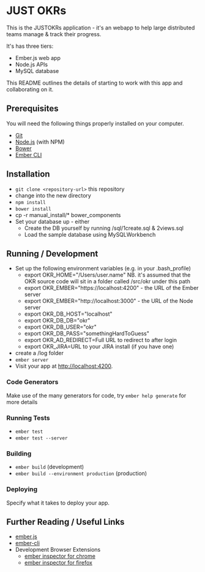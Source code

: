 # JUST OKRs

This is the JUSTOKRs application - it's an webapp to help large distributed teams manage & track their progress.  

It's has three tiers:
* Ember.js web app
* Node.js APIs
* MySQL database

This README outlines the details of starting to work with this app and collaborating on it.

## Prerequisites

You will need the following things properly installed on your computer.

* [Git](http://git-scm.com/)
* [Node.js](http://nodejs.org/) (with NPM)
* [Bower](http://bower.io/)
* [Ember CLI](http://www.ember-cli.com/)

## Installation

* `git clone <repository-url>` this repository
* change into the new directory
* `npm install`
* `bower install`
* cp -r manual_install/* bower_components
* Set your database up - either
  * Create the DB yourself by running /sql/1create.sql & 2views.sql
  * Load the sample database using MySQLWorkbench

## Running / Development

* Set up the following environment variables (e.g. in your .bash_profile)
  * export OKR_HOME="/Users/user.name" NB. it's assumed that the OKR source code will sit in a folder called /src/okr under this path
  * export OKR_EMBER="https://localhost:4200" - the URL of the Ember server
  * export OKR_EMBER="http://localhost:3000" - the URL of the Node server
  * export OKR_DB_HOST="localhost"
  * export OKR_DB_DB="okr"
  * export OKR_DB_USER="okr"
  * export OKR_DB_PASS="somethingHardToGuess"
  * export OKR_AD_REDIRECT=Full URL to redirect to after login
  * export OKR_JIRA=URL to your JIRA install (if you have one)
* create a /log folder
* `ember server`
* Visit your app at [http://localhost:4200](http://localhost:4200).

### Code Generators

Make use of the many generators for code, try `ember help generate` for more details

### Running Tests

* `ember test`
* `ember test --server`

### Building

* `ember build` (development)
* `ember build --environment production` (production)

### Deploying

Specify what it takes to deploy your app.

## Further Reading / Useful Links

* [ember.js](http://emberjs.com/)
* [ember-cli](http://www.ember-cli.com/)
* Development Browser Extensions
  * [ember inspector for chrome](https://chrome.google.com/webstore/detail/ember-inspector/bmdblncegkenkacieihfhpjfppoconhi)
  * [ember inspector for firefox](https://addons.mozilla.org/en-US/firefox/addon/ember-inspector/)

